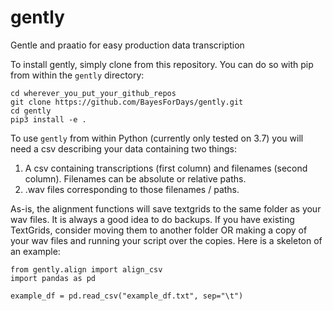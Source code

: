 # gently
Gentle and praatio for easy production data transcription

To install gently, simply clone from this repository. You can do so with pip from within the `gently` directory:

```
cd wherever_you_put_your_github_repos
git clone https://github.com/BayesForDays/gently.git
cd gently
pip3 install -e .
```

To use `gently` from within Python (currently only tested on 3.7) you will need a csv describing your data containing two things:

1. A csv containing transcriptions (first column) and filenames (second column). Filenames can be absolute or relative paths.
2. .wav files corresponding to those filenames / paths.

As-is, the alignment functions will save textgrids to the same folder as your wav files. It is always a good idea to do backups. If you have existing TextGrids, consider moving them to another folder OR making a copy of your wav files and running your script over the copies. Here is a skeleton of an example:

```
from gently.align import align_csv
import pandas as pd

example_df = pd.read_csv("example_df.txt", sep="\t")

```